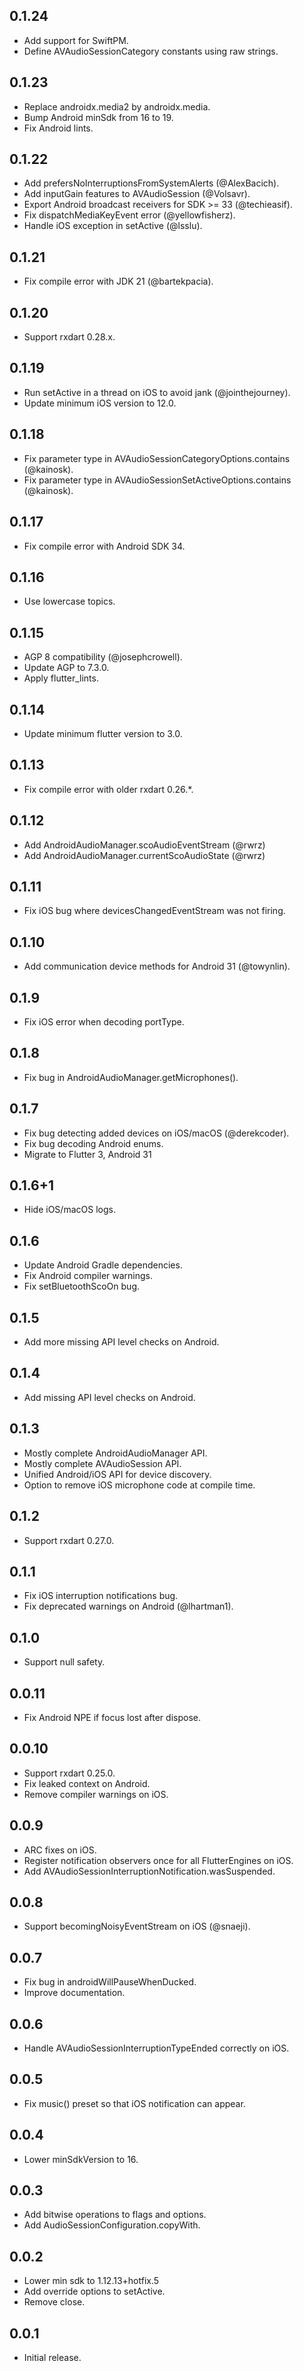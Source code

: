 ## 0.1.24

* Add support for SwiftPM.
* Define AVAudioSessionCategory constants using raw strings.

## 0.1.23

* Replace androidx.media2 by androidx.media.
* Bump Android minSdk from 16 to 19.
* Fix Android lints.

## 0.1.22

* Add prefersNoInterruptionsFromSystemAlerts (@AlexBacich).
* Add inputGain features to AVAudioSession (@Volsavr).
* Export Android broadcast receivers for SDK >= 33 (@techieasif).
* Fix dispatchMediaKeyEvent error (@yellowfisherz).
* Handle iOS exception in setActive (@lsslu).

## 0.1.21

* Fix compile error with JDK 21 (@bartekpacia).

## 0.1.20

* Support rxdart 0.28.x.

## 0.1.19

* Run setActive in a thread on iOS to avoid jank (@jointhejourney).
* Update minimum iOS version to 12.0.

## 0.1.18

* Fix parameter type in AVAudioSessionCategoryOptions.contains (@kainosk).
* Fix parameter type in AVAudioSessionSetActiveOptions.contains (@kainosk).

## 0.1.17

* Fix compile error with Android SDK 34.

## 0.1.16

* Use lowercase topics.

## 0.1.15

* AGP 8 compatibility (@josephcrowell).
* Update AGP to 7.3.0.
* Apply flutter_lints.

## 0.1.14

* Update minimum flutter version to 3.0.

## 0.1.13

* Fix compile error with older rxdart 0.26.*.

## 0.1.12

* Add AndroidAudioManager.scoAudioEventStream (@rwrz)
* Add AndroidAudioManager.currentScoAudioState (@rwrz)

## 0.1.11

* Fix iOS bug where devicesChangedEventStream was not firing.

## 0.1.10

* Add communication device methods for Android 31 (@towynlin).

## 0.1.9

* Fix iOS error when decoding portType.

## 0.1.8

* Fix bug in AndroidAudioManager.getMicrophones().

## 0.1.7

* Fix bug detecting added devices on iOS/macOS (@derekcoder).
* Fix bug decoding Android enums.
* Migrate to Flutter 3, Android 31

## 0.1.6+1

* Hide iOS/macOS logs.

## 0.1.6

* Update Android Gradle dependencies.
* Fix Android compiler warnings.
* Fix setBluetoothScoOn bug.

## 0.1.5

* Add more missing API level checks on Android.

## 0.1.4

* Add missing API level checks on Android.

## 0.1.3

* Mostly complete AndroidAudioManager API.
* Mostly complete AVAudioSession API.
* Unified Android/iOS API for device discovery.
* Option to remove iOS microphone code at compile time.

## 0.1.2

* Support rxdart 0.27.0.

## 0.1.1

* Fix iOS interruption notifications bug.
* Fix deprecated warnings on Android (@lhartman1).

## 0.1.0

* Support null safety.

## 0.0.11

* Fix Android NPE if focus lost after dispose.

## 0.0.10

* Support rxdart 0.25.0.
* Fix leaked context on Android.
* Remove compiler warnings on iOS.

## 0.0.9

* ARC fixes on iOS.
* Register notification observers once for all FlutterEngines on iOS.
* Add AVAudioSessionInterruptionNotification.wasSuspended.

## 0.0.8

* Support becomingNoisyEventStream on iOS (@snaeji).

## 0.0.7

* Fix bug in androidWillPauseWhenDucked.
* Improve documentation.

## 0.0.6

* Handle AVAudioSessionInterruptionTypeEnded correctly on iOS.

## 0.0.5

* Fix music() preset so that iOS notification can appear.

## 0.0.4

* Lower minSdkVersion to 16.

## 0.0.3

* Add bitwise operations to flags and options.
* Add AudioSessionConfiguration.copyWith.

## 0.0.2

* Lower min sdk to 1.12.13+hotfix.5
* Add override options to setActive.
* Remove close.

## 0.0.1

* Initial release.
